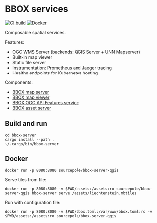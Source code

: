 # BBOX services

[![CI build](https://github.com/sourcepole/bbox/workflows/CI/badge.svg)](https://github.com/sourcepole/bbox/actions)
[![Docker](https://img.shields.io/docker/v/sourcepole/bbox-server-qgis?label=Docker%20image&sort=semver)](https://hub.docker.com/r/sourcepole/bbox-server-qgis)

Composable spatial services.

Features:
* OGC WMS Server (backends: QGIS Server + UNN Mapserver)
* Built-in map viewer
* Static file server
* Instrumentation: Prometheus and Jaeger tracing
* Healths endpoints for Kubernetes hosting

Components:
* [BBOX map server](bbox-map-server/)
* [BBOX map viewer](bbox-map-viewer/)
* [BBOX OGC API Features service](bbox-feature-server/)
* [BBOX asset server](bbox-asset-server/)


## Build and run

    cd bbox-server
    cargo install --path .
    ~/.cargo/bin/bbox-server


## Docker

    docker run -p 8080:8080 sourcepole/bbox-server-qgis

Serve tiles from file:

    docker run -p 8080:8080 -v $PWD/assets:/assets:ro sourcepole/bbox-server-qgis bbox-server serve /assets/liechtenstein.mbtiles

Run with configuration file:

    docker run -p 8080:8080 -v $PWD/bbox.toml:/var/www/bbox.toml:ro -v $PWD/assets:/assets:ro sourcepole/bbox-server-qgis
